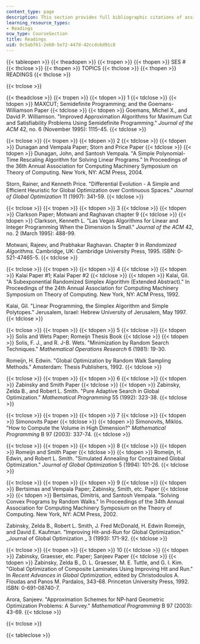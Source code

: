 ```yaml
---
content_type: page
description: This section provides full bibliographic citations of assigned readings.
learning_resource_types:
- Readings
ocw_type: CourseSection
title: Readings
uid: 0c5abf61-2eb0-5e72-447d-42ccdc6d91c8
---
```


{{< tableopen >}}
{{< theadopen >}}
{{< tropen >}}
{{< thopen >}}
SES #
{{< thclose >}}
{{< thopen >}}
TOPICS
{{< thclose >}}
{{< thopen >}}
READINGS
{{< thclose >}}

{{< trclose >}}

{{< theadclose >}}
{{< tropen >}}
{{< tdopen >}}
1
{{< tdclose >}}
{{< tdopen >}}
MAXCUT; Semidefinite Programming; and the Goemans-Williamson Paper
{{< tdclose >}}
{{< tdopen >}}
Goemans, Michel X., and David P. Williamson. "Improved Approximation Algorithms for Maximum Cut and Satisfiability Problems Using Semidefinite Programming." _Journal of the ACM_ 42, no. 6 (November 1995): 1115-45.
{{< tdclose >}}

{{< trclose >}}
{{< tropen >}}
{{< tdopen >}}
2
{{< tdclose >}}
{{< tdopen >}}
Dunagan and Vempala Paper; Storn and Price Paper
{{< tdclose >}}
{{< tdopen >}}
Dunagan, John, and Santosh Vempala. "A Simple Polynomial-Time Rescaling Algorithm for Solving Linear Programs." In Proceedings of the 36th Annual Association for Computing Machinery Symposium on Theory of Computing. New York, NY: ACM Press, 2004.  
  
Storn, Rainer, and Kenneth Price. "Differential Evolution - A Simple and Efficient Heuristic for Global Optimization over Continuous Spaces." _Journal of Global Optimization_ 11 (1997): 341-59.
{{< tdclose >}}

{{< trclose >}}
{{< tropen >}}
{{< tdopen >}}
3
{{< tdclose >}}
{{< tdopen >}}
Clarkson Paper; Motwani and Raghavan chapter 9
{{< tdclose >}}
{{< tdopen >}}
Clarkson, Kenneth L. "Las Vegas Algorithms for Linear and Integer Programming When the Dimension Is Small." _Journal of the ACM_ 42, no. 2 (March 1995): 488-99.  
  
Motwani, Rajeev, and Prabhakar Raghavan. Chapter 9 in _Randomized Algorithms._ Cambridge, UK: Cambridge University Press, 1995. ISBN: 0-521-47465-5.
{{< tdclose >}}

{{< trclose >}}
{{< tropen >}}
{{< tdopen >}}
4
{{< tdclose >}}
{{< tdopen >}}
Kalai Paper #1; Kalai Paper #2
{{< tdclose >}}
{{< tdopen >}}
Kalai, Gil. "A Subexponential Randomized Simplex Algorithm (Extended Abstract)." In Proceedings of the 24th Annual Association for Computing Machinery Symposium on Theory of Computing. New York, NY: ACM Press, 1992.  
  
Kalai, Gil. "Linear Programming, the Simplex Algorithm and Simple Polytopes." Jerusalem, Israel: Hebrew University of Jerusalem, May 1997.
{{< tdclose >}}

{{< trclose >}}
{{< tropen >}}
{{< tdopen >}}
5
{{< tdclose >}}
{{< tdopen >}}
Solis and Wets Paper; Romeijn Thesis Book
{{< tdclose >}}
{{< tdopen >}}
Solis, F. J., and R. J-B. Wets. "Minimization by Random Search Techniques." _Mathematical Operations Research_ 6 (1981): 19-30.  
  
Romeijn, H. Edwin. "Global Optimization by Random Walk Sampling Methods." Amsterdam: Thesis Publishers, 1992.
{{< tdclose >}}

{{< trclose >}}
{{< tropen >}}
{{< tdopen >}}
6
{{< tdclose >}}
{{< tdopen >}}
Zabinsky and Smith Paper
{{< tdclose >}}
{{< tdopen >}}
Zabinsky, Zelda B., and Robert L. Smith. "Pure Adaptive Search in Global Optimization." _Mathematical Programming_ 55 (1992): 323-38.
{{< tdclose >}}

{{< trclose >}}
{{< tropen >}}
{{< tdopen >}}
7
{{< tdclose >}}
{{< tdopen >}}
Simonovits Paper
{{< tdclose >}}
{{< tdopen >}}
Simonovits, Miklós. "How to Compute the Volume in High Dimension?" _Mathematical Programming_ B 97 (2003): 337-74.
{{< tdclose >}}

{{< trclose >}}
{{< tropen >}}
{{< tdopen >}}
8
{{< tdclose >}}
{{< tdopen >}}
Romeijn and Smith Paper
{{< tdclose >}}
{{< tdopen >}}
Romeijn, H. Edwin, and Robert L. Smith. "Simulated Annealing for Constrained Global Optimization." _Journal of Global Optimization_ 5 (1994): 101-26.
{{< tdclose >}}

{{< trclose >}}
{{< tropen >}}
{{< tdopen >}}
9
{{< tdclose >}}
{{< tdopen >}}
Bertsimas and Vempala Paper; Zabinsky, Smith, etc. Paper
{{< tdclose >}}
{{< tdopen >}}
Bertsimas, Dimitris, and Santosh Vempala. "Solving Convex Programs by Random Walks." In Proceedings of the 34th Annual Association for Computing Machinery Symposium on the Theory of Computing. New York, NY: ACM Press, 2002.  
  
Zabinsky, Zelda B., Robert L. Smith, J. Fred McDonald, H. Edwin Romeijn, and David E. Kaufman. "Improving Hit-and-Run for Global Optimization." _Journal of Global Optimization _ 3 (1993): 171-92.
{{< tdclose >}}

{{< trclose >}}
{{< tropen >}}
{{< tdopen >}}
10
{{< tdclose >}}
{{< tdopen >}}
Zabinsky, Graesser, etc. Paper; Sanjeev Paper
{{< tdclose >}}
{{< tdopen >}}
Zabinsky, Zelda B., D. L. Graesser, M. E. Tuttle, and G. I. Kim. "Global Optimization of Composite Laminates Using Improving Hit and Run." In _Recent Advances in Global Optimization_, edited by Christodoulos A. Floudas and Panos M. Pardalos, 343-68. Princeton University Press, 1992. ISBN: 0-691-08740-7.  
  
Arora, Sanjeev. "Approximation Schemes for NP-hard Geometric Optimization Problems: A Survey." _Mathematical Programming_ B 97 (2003): 43-69.
{{< tdclose >}}

{{< trclose >}}

{{< tableclose >}}